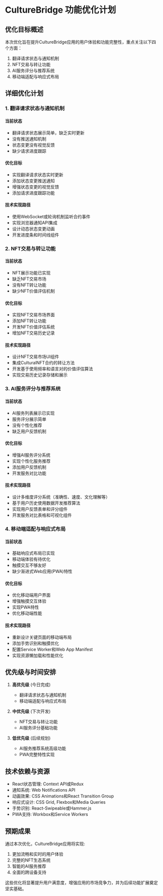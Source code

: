 # CultureBridge 功能优化计划

## 优化目标概述

本次优化旨在提升CultureBridge应用的用户体验和功能完整性，重点关注以下四个方面：

1. 翻译请求状态与通知机制
2. NFT交易与转让功能
3. AI服务评分与推荐系统
4. 移动端适配与响应式布局

## 详细优化计划

### 1. 翻译请求状态与通知机制

#### 当前状态
- 翻译请求状态展示简单，缺乏实时更新
- 没有推送通知机制
- 状态变更没有视觉反馈
- 缺少请求进度跟踪

#### 优化目标
- 实现翻译请求状态实时更新
- 添加状态变更推送通知
- 增强状态变更的视觉反馈
- 添加请求进度跟踪功能

#### 技术实现路径
- 使用WebSocket或轮询机制监听合约事件
- 实现浏览器通知API集成
- 设计动态状态变更动画
- 开发进度条和时间线组件

### 2. NFT交易与转让功能

#### 当前状态
- NFT展示功能已实现
- 缺乏NFT交易市场
- 没有NFT转让功能
- 缺少NFT价值评估机制

#### 优化目标
- 实现NFT交易市场界面
- 添加NFT转让功能
- 开发NFT价值评估系统
- 增加NFT交易历史记录

#### 技术实现路径
- 设计NFT交易市场UI组件
- 集成CulturalNFT合约的转让方法
- 开发基于使用频率和语言对的价值评估算法
- 实现交易历史记录存储和展示

### 3. AI服务评分与推荐系统

#### 当前状态
- AI服务列表展示已实现
- 服务评分展示简单
- 没有个性化推荐
- 缺乏用户反馈机制

#### 优化目标
- 增强AI服务评分系统
- 实现个性化服务推荐
- 添加用户反馈机制
- 开发服务对比功能

#### 技术实现路径
- 设计多维度评分系统（准确性、速度、文化理解等）
- 基于用户历史使用数据开发推荐算法
- 实现用户反馈表单和评分组件
- 开发服务对比表格和可视化组件

### 4. 移动端适配与响应式布局

#### 当前状态
- 基础响应式布局已实现
- 移动端体验有待优化
- 触摸交互不够友好
- 缺少渐进式Web应用(PWA)特性

#### 优化目标
- 优化移动端用户界面
- 增强触摸交互体验
- 实现PWA特性
- 优化移动端性能

#### 技术实现路径
- 重新设计关键页面的移动端布局
- 添加手势识别和触摸优化
- 配置Service Worker和Web App Manifest
- 实现资源懒加载和性能优化

## 优先级与时间安排

1. **高优先级** (今日完成)
   - 翻译请求状态与通知机制
   - 移动端适配与响应式布局

2. **中优先级** (下次开发)
   - NFT交易与转让功能
   - AI服务评分基础功能

3. **低优先级** (后续规划)
   - AI服务推荐系统高级功能
   - PWA完整特性实现

## 技术依赖与资源

- React状态管理: Context API或Redux
- 通知系统: Web Notifications API
- 动画效果: CSS Animations和React Transition Group
- 响应式设计: CSS Grid, Flexbox和Media Queries
- 手势识别: React-Swipeable或Hammer.js
- PWA支持: Workbox和Service Workers

## 预期成果

通过本次优化，CultureBridge应用将实现:

1. 更加流畅和实时的用户体验
2. 完整的NFT生态系统
3. 智能的AI服务推荐
4. 全面的跨设备支持

这些优化将显著提升用户满意度，增强应用的市场竞争力，并为后续功能扩展奠定坚实基础。
